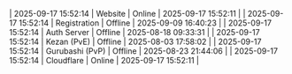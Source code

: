 | 2025-09-17 15:52:14 | Website | Online | 2025-09-17 15:52:11 |
| 2025-09-17 15:52:14 | Registration | Offline | 2025-09-09 16:40:23 |
| 2025-09-17 15:52:14 | Auth Server | Offline | 2025-08-18 09:33:31 |
| 2025-09-17 15:52:14 | Kezan (PvE) | Offline | 2025-08-03 17:58:02 |
| 2025-09-17 15:52:14 | Gurubashi (PvP) | Offline | 2025-08-23 21:44:06 |
| 2025-09-17 15:52:14 | Cloudflare | Online | 2025-09-17 15:52:11 |
